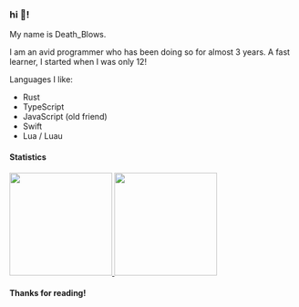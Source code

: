 ### hi 👋!

My name is Death_Blows.

I am an avid programmer who has been doing so for almost 3 years. A fast learner, I started when I was only 12!

Languages I like:
- Rust
- TypeScript
- JavaScript (old friend)
- Swift
- Lua / Luau

#### Statistics

<div>
  <a href="https://github.com/technorav3nn">
  <img height="180em" src="https://github-readme-stats.vercel.app/api?username=technorav3nn&layout=compact&title_color=4F8CC9&text_color=9f9f9f&bg_color=151515&hide_border=true&icon_color=4F8CC9&count_private=true&show_icons=true&include_all_commits=true&theme=dark"/>
  <img height="180em" src="https://github-readme-stats.vercel.app/api/top-langs/?username=technorav3nn&layout=compact&langs_count=7&title_color=4F8CC9&text_color=9f9f9f&bg_color=151515&hide_border=true&icon_color=4F8CC9&count_private=true&show_icons=true&theme=dark"/>
  </a>
</div>

#### Thanks for reading!
